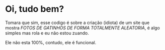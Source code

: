 # Oi, tudo bem? 

Tomara que sim, esse codigo é sobre a criação (idiota) de um site que mostra 
*FOTOS DE GATINHOS DE FORMA TOTALMENTE ALEATORIA*, é algo simples mas rola e eu não estou zuando.

Ele não esta 100%, contudo, ele é funcional.
